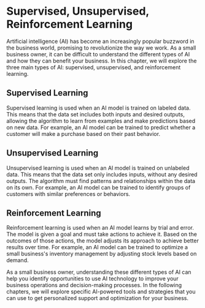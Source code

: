 Supervised, Unsupervised, Reinforcement Learning
===============================================================================================================================

Artificial intelligence (AI) has become an increasingly popular buzzword in the business world, promising to revolutionize the way we work. As a small business owner, it can be difficult to understand the different types of AI and how they can benefit your business. In this chapter, we will explore the three main types of AI: supervised, unsupervised, and reinforcement learning.

Supervised Learning
-------------------

Supervised learning is used when an AI model is trained on labeled data. This means that the data set includes both inputs and desired outputs, allowing the algorithm to learn from examples and make predictions based on new data. For example, an AI model can be trained to predict whether a customer will make a purchase based on their past behavior.

Unsupervised Learning
---------------------

Unsupervised learning is used when an AI model is trained on unlabeled data. This means that the data set only includes inputs, without any desired outputs. The algorithm must find patterns and relationships within the data on its own. For example, an AI model can be trained to identify groups of customers with similar preferences or behaviors.

Reinforcement Learning
----------------------

Reinforcement learning is used when an AI model learns by trial and error. The model is given a goal and must take actions to achieve it. Based on the outcomes of those actions, the model adjusts its approach to achieve better results over time. For example, an AI model can be trained to optimize a small business's inventory management by adjusting stock levels based on demand.

As a small business owner, understanding these different types of AI can help you identify opportunities to use AI technology to improve your business operations and decision-making processes. In the following chapters, we will explore specific AI-powered tools and strategies that you can use to get personalized support and optimization for your business.
